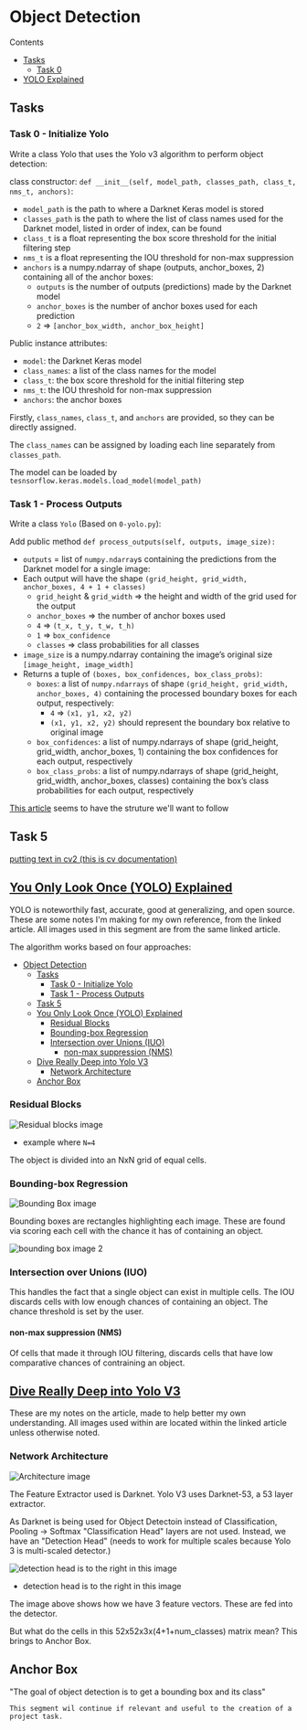 # Object Detection

Contents
- [Tasks](#tasks)
  - [Task 0](#task-0---initialize-yolo)
- [YOLO Explained](#you-only-look-once-yolo-explained)

## Tasks

### Task 0 - Initialize Yolo

Write a class Yolo that uses the Yolo v3 algorithm to perform object detection:

class constructor: `def __init__(self, model_path, classes_path, class_t, nms_t, anchors)`:

* `model_path` is the path to where a Darknet Keras model is stored
* `classes_path` is the path to where the list of class names used for the Darknet model, listed in order of index, can be found
* `class_t` is a float representing the box score threshold for the initial filtering step
* `nms_t` is a float representing the IOU threshold for non-max suppression
* `anchors` is a numpy.ndarray of shape (outputs, anchor_boxes, 2) containing all of the anchor boxes:
    * `outputs` is the number of outputs (predictions) made by the Darknet model
    * `anchor_boxes` is the number of anchor boxes used for each prediction
    * `2` => `[anchor_box_width, anchor_box_height]`

Public instance attributes:
 * `model`: the Darknet Keras model
 * `class_names`: a list of the class names for the model
 * `class_t`: the box score threshold for the initial filtering step
 * `nms_t`: the IOU threshold for non-max suppression
 * `anchors`: the anchor boxes

Firstly, `class_names`, `class_t`, and `anchors` are provided, so they can be directly assigned.

The `class_names` can be assigned by loading each line separately from `classes_path`.

The model can be loaded by `tesnsorflow.keras.models.load_model(model_path)`

### Task 1 - Process Outputs

Write a class `Yolo` (Based on `0-yolo.py`):

Add public method `def process_outputs(self, outputs, image_size):`
* `outputs` = list of `numpy.ndarray`s containing the predictions from the Darknet model for a single image:
* Each output will have the shape `(grid_height, grid_width, anchor_boxes, 4 + 1 + classes)`
    * `grid_height` & `grid_width` => the height and width of the grid used for the output
    * `anchor_boxes` => the number of anchor boxes used
    * `4` => `(t_x, t_y, t_w, t_h)`
    * `1` => `box_confidence`
    * `classes` => class probabilities for all classes
* `image_size` is a numpy.ndarray containing the image’s original size `[image_height, image_width]`
* Returns a tuple of `(boxes, box_confidences, box_class_probs)`:
  * `boxes`: a list of `numpy.ndarrays` of shape `(grid_height, grid_width, anchor_boxes, 4)` containing the processed boundary boxes for each output, respectively:
    * `4` => `(x1, y1, x2, y2)`
    * `(x1, y1, x2, y2)` should represent the boundary box relative to original image
  * `box_confidences`: a list of numpy.ndarrays of shape (grid_height, grid_width, anchor_boxes, 1) containing the box confidences for each output, respectively
  * `box_class_probs`: a list of numpy.ndarrays of shape (grid_height, grid_width, anchor_boxes, classes) containing the box’s class probabilities for each output, respectively

[This article](https://christianjmills.com/posts/pytorch-train-object-detector-yolox-tutorial/byte-track/) seems to have the struture we'll want to follow

## Task 5

[putting text in cv2 (this is cv documentation)](https://docs.opencv.org/4.x/d6/d6e/group__imgproc__draw.html#ga5126f47f883d730f633d74f07456c576)

## [You Only Look Once (YOLO) Explained](https://www.datacamp.com/blog/yolo-object-detection-explained)

YOLO is noteworthily fast, accurate, good at generalizing, and open source. These are some notes I'm making for my own reference, from the linked article. All images used in this segment are from the same linked article.

The algorithm works based on four approaches:
- [Object Detection](#object-detection)
  - [Tasks](#tasks)
    - [Task 0 - Initialize Yolo](#task-0---initialize-yolo)
    - [Task 1 - Process Outputs](#task-1---process-outputs)
  - [Task 5](#task-5)
  - [You Only Look Once (YOLO) Explained](#you-only-look-once-yolo-explained)
    - [Residual Blocks](#residual-blocks)
    - [Bounding-box Regression](#bounding-box-regression)
    - [Intersection over Unions (IUO)](#intersection-over-unions-iuo)
      - [non-max suppression (NMS)](#non-max-suppression-nms)
  - [Dive Really Deep into Yolo V3](#dive-really-deep-into-yolo-v3)
    - [Network Architecture](#network-architecture)
  - [Anchor Box](#anchor-box)

### Residual Blocks

![Residual blocks image](https://images.datacamp.com/image/upload/v1664382699/Application_of_grid_cells_to_the_original_image_7d3c056d06.png)
* example where `N=4`

The object is divided into an NxN grid of equal cells.

### Bounding-box Regression

![Bounding Box image](https://images.datacamp.com/image/upload/v1664382700/Identification_of_significant_and_insignificant_grids_d1e80c8bf4.png)

Bounding boxes are rectangles highlighting each image. These are found via scoring each cell with the chance it has of containing an object.

![bounding box image 2](https://images.datacamp.com/image/upload/v1664382698/Bounding_box_regression_identification_f530973d75.png)

### Intersection over Unions (IUO)

This handles the fact that a single object can exist in multiple cells. The IOU discards cells with low enough chances of containing an object. The chance threshold is set by the user.

#### non-max suppression (NMS)

Of cells that made it through IOU filtering, discards cells that have low comparative chances of contraining an object.

## [Dive Really Deep into Yolo V3](https://towardsdatascience.com/dive-really-deep-into-yolo-v3-a-beginners-guide-9e3d2666280e)

These are my notes on the article, made to help better my own understanding. All images used within are located within the linked article unless otherwise noted.

### Network Architecture

![Architecture image](https://miro.medium.com/v2/resize:fit:1400/format:webp/1*hULeMGlxnjjvuf7Fx7kuaA.jpeg)

The Feature Extractor used is Darknet. Yolo V3 uses Darknet-53, a 53 layer extractor.

As Darknet is being used for Object Detectoin instead of Classification, Pooling → Softmax "Classification Head" layers are not used. Instead, we have an "Detection Head" (needs to work for multiple scales because Yolo 3 is multi-scaled detector.)

![detection head is to the right in this image](https://miro.medium.com/v2/resize:fit:1400/format:webp/1*SzyNALdsE9pDCpCvtqH7ZQ.jpeg)
* detection head is to the right in this image

The image above shows how we have 3 feature vectors. These are fed into the detector.

But what do the cells in this 52x52x3x(4+1+num_classes) matrix mean? This brings to Anchor Box.

## Anchor Box

"The goal of object detection is to get a bounding box and its class"

    This segment wil continue if relevant and useful to the creation of a project task.